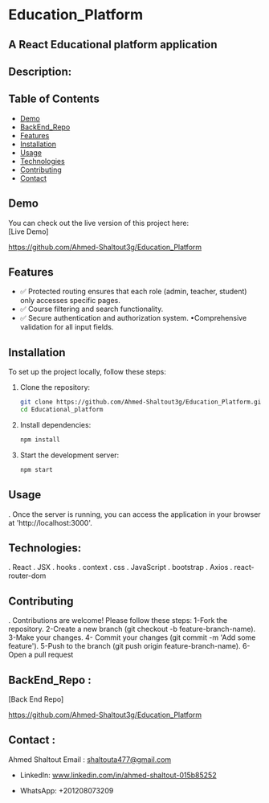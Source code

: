 # Education_Platform


## A React Educational platform application

## Description:

## Table of Contents
- [Demo](#demo)
- [BackEnd_Repo](#backend)
- [Features](#features)
- [Installation](#installation)
- [Usage](#usage)
- [Technologies](#technologies)
- [Contributing](#contributing)
- [Contact](#contact)

## Demo
You can check out the live version of this project here:  
[Live Demo]

https://github.com/Ahmed-Shaltout3g/Education_Platform

## Features
- ✅ Protected routing ensures that each role (admin, teacher, student) only accesses specific pages.
- ✅ Course filtering and search functionality.
- ✅ Secure authentication and authorization system. •Comprehensive validation for all input fields.

## Installation
To set up the project locally, follow these steps:

1. Clone the repository:
   ```sh
   git clone https://github.com/Ahmed-Shaltout3g/Education_Platform.git
   cd Educational_platform


2. Install dependencies:
   ```sh
   npm install

3. Start the development server:
   ```sh
   npm start

## Usage
. Once the server is running, you can access the application in your browser at 'http://localhost:3000'.

## Technologies:

. React
. JSX
. hooks
. context
. css
. JavaScript
. bootstrap
. Axios
. react-router-dom

## Contributing
. Contributions are welcome! Please follow these steps: 1-Fork the repository. 2-Create a new branch (git checkout -b feature-branch-name). 3-Make your changes. 4- 
  Commit your changes (git commit -m 'Add some feature'). 5-Push to the branch (git push origin feature-branch-name). 6-Open a pull request

## BackEnd_Repo :

[Back End Repo]

https://github.com/Ahmed-Shaltout3g/Education_Platform


## Contact :

Ahmed Shaltout Email : shaltouta477@gmail.com

- LinkedIn: www.linkedin.com/in/ahmed-shaltout-015b85252

- WhatsApp: +201208073209


